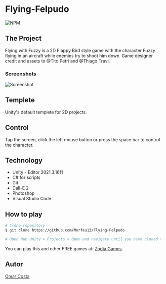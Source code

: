 # Flying-Felpudo
[![NPM](https://img.shields.io/npm/l/react)](https://github.com/Morfeu12/Flying-Felpudo/blob/main/LICENSE) 

## The Project

Flying with Fuzzy is a 2D Flappy Bird style game with the character Fuzzy flying in an aircraft while enemies try to shoot him down.
Game designer credit and assets to @Tito Petri and @Thiago Travi.

### Screenshots
![Screenshot](https://github.com/Morfeu12/assets/blob/main/FlyingFelpudo/0.png)


## Templete
Unity's default templete for 2D projects. 


## Control 

Tap the screen, click the left mouse button or press the space bar to control the character.


## Technology

+ Unity - Editor 2021.3.16f1
+ C# for scripts
+ Git
+ Dall-E 2
+ Photoshop
+ Visual Studio Code


## How to play

```bash
# Clone repository
$ git clone https://github.com/Morfeu12/Flying-Felpudo

# Open Hub Unity > Projects > Open and navigate until you have cloned the repository
```
You can play this and other FREE games at: [Zodia Games](https://zodia-games.itch.io/).


## Autor

[Omar Costa](https://www.linkedin.com/in/omarcosta152/)

